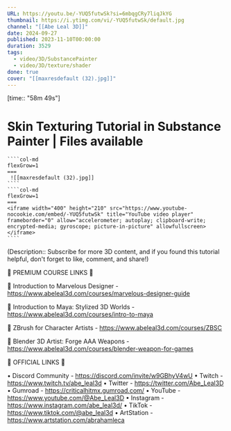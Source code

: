 ```yaml
---
URL: https://youtu.be/-YUQ5futwSk?si=6mbqgCRy7liqJkYG
thumbnail: https://i.ytimg.com/vi/-YUQ5futwSk/default.jpg
channel: "[[Abe Leal 3D]]"
date: 2024-09-27
published: 2023-11-10T00:00:00
duration: 3529
tags:
  - video/3D/SubstancePainter
  - video/3D/texture/shader
done: true
cover: "[[maxresdefault (32).jpg]]"
---
```

[time:: "58m 49s"]
# Skin Texturing Tutorial in Substance Painter | Files available
`````col
````col-md
flexGrow=1
===
 ![[maxresdefault (32).jpg]]
````
````col-md
flexGrow=1
===
<iframe width="400" height="210" src="https://www.youtube-nocookie.com/embed/-YUQ5futwSk" title="YouTube video player" frameborder="0" allow="accelerometer; autoplay; clipboard-write; encrypted-media; gyroscope; picture-in-picture" allowfullscreen></iframe>
````
`````
(Description:: Subscribe for more 3D content, and if you found this tutorial helpful, don't forget to like, comment, and share!)

🔗 PREMIUM COURSE LINKS 🔗

📌 Introduction to Marvelous Designer - https://www.abeleal3d.com/courses/marvelous-designer-guide

📌 Introduction to Maya: Stylized 3D Worlds - https://www.abeleal3d.com/courses/intro-to-maya

📌 ZBrush for Character Artists - https://www.abeleal3d.com/courses/ZBSC

📌 Blender 3D Artist: Forge AAA Weapons - https://www.abeleal3d.com/courses/blender-weapon-for-games

🔗 OFFICIAL LINKS 🔗

• Discord Community - https://discord.com/invite/w9GBhyV4wU
• Twitch - https://www.twitch.tv/abe_leal3d
• Twitter - https://twitter.com/Abe_Leal3D
• Gumroad - https://criticalhitmx.gumroad.com/
• YouTube - https://www.youtube.com/@Abe_Leal3D
• Instagram - https://www.instagram.com/abe_leal3d/
• TikTok - https://www.tiktok.com/@abe_leal3d
• ArtStation - https://www.artstation.com/abrahamleca
